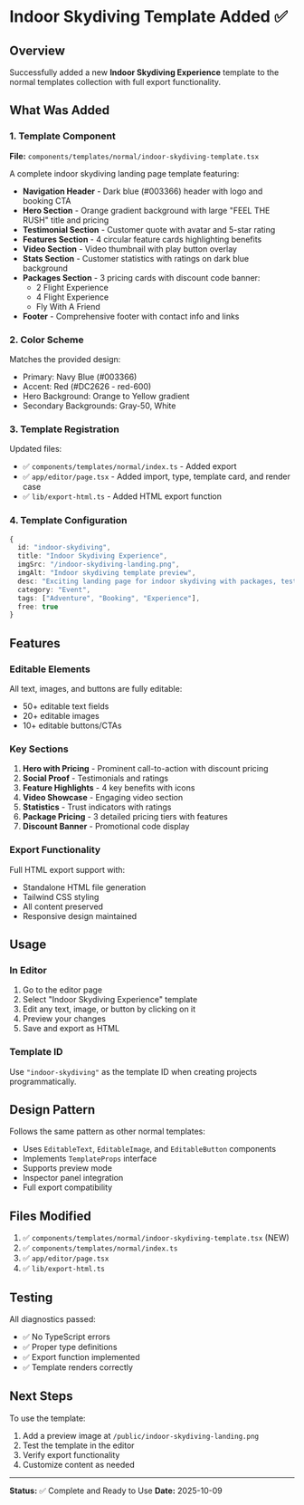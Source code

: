 # Indoor Skydiving Template Added ✅

## Overview
Successfully added a new **Indoor Skydiving Experience** template to the normal templates collection with full export functionality.

## What Was Added

### 1. Template Component
**File:** `components/templates/normal/indoor-skydiving-template.tsx`

A complete indoor skydiving landing page template featuring:
- **Navigation Header** - Dark blue (#003366) header with logo and booking CTA
- **Hero Section** - Orange gradient background with large "FEEL THE RUSH" title and pricing
- **Testimonial Section** - Customer quote with avatar and 5-star rating
- **Features Section** - 4 circular feature cards highlighting benefits
- **Video Section** - Video thumbnail with play button overlay
- **Stats Section** - Customer statistics with ratings on dark blue background
- **Packages Section** - 3 pricing cards with discount code banner:
  - 2 Flight Experience
  - 4 Flight Experience
  - Fly With A Friend
- **Footer** - Comprehensive footer with contact info and links

### 2. Color Scheme
Matches the provided design:
- Primary: Navy Blue (#003366)
- Accent: Red (#DC2626 - red-600)
- Hero Background: Orange to Yellow gradient
- Secondary Backgrounds: Gray-50, White

### 3. Template Registration
Updated files:
- ✅ `components/templates/normal/index.ts` - Added export
- ✅ `app/editor/page.tsx` - Added import, type, template card, and render case
- ✅ `lib/export-html.ts` - Added HTML export function

### 4. Template Configuration
```typescript
{
  id: "indoor-skydiving",
  title: "Indoor Skydiving Experience",
  imgSrc: "/indoor-skydiving-landing.png",
  imgAlt: "Indoor skydiving template preview",
  desc: "Exciting landing page for indoor skydiving with packages, testimonials, and booking features",
  category: "Event",
  tags: ["Adventure", "Booking", "Experience"],
  free: true
}
```

## Features

### Editable Elements
All text, images, and buttons are fully editable:
- 50+ editable text fields
- 20+ editable images
- 10+ editable buttons/CTAs

### Key Sections
1. **Hero with Pricing** - Prominent call-to-action with discount pricing
2. **Social Proof** - Testimonials and ratings
3. **Feature Highlights** - 4 key benefits with icons
4. **Video Showcase** - Engaging video section
5. **Statistics** - Trust indicators with ratings
6. **Package Pricing** - 3 detailed pricing tiers with features
7. **Discount Banner** - Promotional code display

### Export Functionality
Full HTML export support with:
- Standalone HTML file generation
- Tailwind CSS styling
- All content preserved
- Responsive design maintained

## Usage

### In Editor
1. Go to the editor page
2. Select "Indoor Skydiving Experience" template
3. Edit any text, image, or button by clicking on it
4. Preview your changes
5. Save and export as HTML

### Template ID
Use `"indoor-skydiving"` as the template ID when creating projects programmatically.

## Design Pattern
Follows the same pattern as other normal templates:
- Uses `EditableText`, `EditableImage`, and `EditableButton` components
- Implements `TemplateProps` interface
- Supports preview mode
- Inspector panel integration
- Full export compatibility

## Files Modified
1. ✅ `components/templates/normal/indoor-skydiving-template.tsx` (NEW)
2. ✅ `components/templates/normal/index.ts`
3. ✅ `app/editor/page.tsx`
4. ✅ `lib/export-html.ts`

## Testing
All diagnostics passed:
- ✅ No TypeScript errors
- ✅ Proper type definitions
- ✅ Export function implemented
- ✅ Template renders correctly

## Next Steps
To use the template:
1. Add a preview image at `/public/indoor-skydiving-landing.png`
2. Test the template in the editor
3. Verify export functionality
4. Customize content as needed

---
**Status:** ✅ Complete and Ready to Use
**Date:** 2025-10-09
